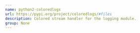 ```yaml
---
name: python2-coloredlogs
url: https://pypi.org/project/coloredlogs/#files
description: Colored stream handler for the logging module.
group: None
---
```

